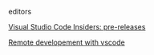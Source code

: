 editors

[Visual Studio Code Insiders: pre-releases](https://code.visualstudio.com/insiders/)



[Remote developement with vscode](https://visualstudiomagazine.com/articles/2019/05/02/vscode-remote.aspx)
